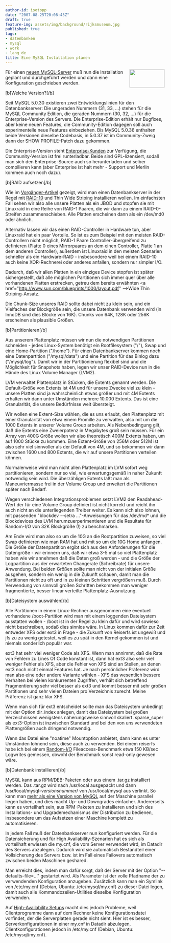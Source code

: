 ```yaml
---
author-id: isotopp
date: "2007-08-25T20:08:45Z"
draft: true
feature-img: assets/img/background/rijksmuseum.jpg
published: true
tags:
- datenbanken
- mysql
- work
- lang_de
title: Eine MySQL Installation planen
---
```

<!-- s9ymdb:3519 --><img width="110" height="57" style="float: right; border: 0px; padding-left: 5px; padding-right: 5px;" src="/uploads/mysql_logo.serendipityThumb.gif" alt="" /> Für einen <a href="http://blog.koehntopp.de/archives/1775-Hardware-fuer-ein-MySQL.html">neuen MySQL-Server</a> muß nun die Installation geplant und durchgeführt werden und dann eine Konfiguration geschrieben werden.

[b]Welche Version?[/b]

Seit MySQL 5.0.30 existieren zwei Entwicklungslinien für den Datenbankserver: Die ungeraden Nummern (31, 33, ...) stehen für die MySQL Community Edition, die geraden Nummern (30, 32, ...) für die Enterprise-Version des Servers. Die Enterprise-Edition erhält nur Bugfixes, aber keine neuen Features, die Community-Edition dagegen soll auch experimentelle neue Features einbeziehen. Bis MySQL 5.0.36 enthalten beide Versionen dieselbe Codebasis, in 5.0.37 ist im Community-Zweig dann der SHOW PROFILE-Patch dazu gekommen.

Die Enterprise-Version steht <a href="http://mysql.com/enterprise">Enterprise-Kunden</a> zur Verfügung, die Community-Version ist frei runterladbar. Beide sind GPL-lizensiert, sodaß man sich den Enterprise-Source auch so herunterladen und selber compilieren kann (aber Enterprise ist halt mehr - Support und Merlin kommen auch noch dazu).


[b]RAID aufsetzen[/b]

Wie im <a href="http://blog.koehntopp.de/archives/1775-Hardware-fuer-ein-MySQL.html">Vorgänger-Artikel</a> gezeigt, wird man einen Datenbankserver in der Regel mit <a href="http://blog.koehntopp.de/archives/1711-RAID-5.html">RAID-10</a> und Thin Wide Striping installieren wollen. Im einfachsten Fall sehen wir also alle unsere Platten als ein JBOD und stopfen sie mit Linuxraid in eine Reihe von RAID-1 Paaren, die wir dann zu einem RAID-0-Streifen zusammenschieben. Alle Platten erscheinen dann als ein /dev/md0 oder ähnlich.

Alternativ lassen wir das einen RAID-Controller in Hardware tun, aber Linuxraid hat ein paar Vorteile. So ist es zum Beispiel mit den meisten RAID-Controllern nicht möglich, RAID-1 Paare Controller-übergreifend zu definieren (Platte 0 eines Mirrorpaares an dem einen Controller, Platte 1 an dem anderen Controller), außerdem ist Linuxraid in den meisten Szenarien schneller als ein Hardware-RAID - insbesondere weil bei einem RAID-10 auch keine XOR-Rechnerei oder anderes anfallen, sondern nur simpler I/O.

Dadurch, daß wir allen Platten in ein einziges Device stopfen ist später sichergestellt, daß alle möglichen Partitionen sich immer quer über alle vorhandenen Platten erstrecken, getreu dem bereits erwähnten <a href="http://www.sun.com/blueprints/1000/layout.pdf" -->Wide Thin Striping-Ansatz</a>.

Die Chunk-Size unseres RAID sollte dabei nicht zu klein sein, und ein Vielfaches der Blockgröße sein, die unsere Datenbank verwenden wird (in InnoDB sind dies Blöcke von 16K). Chunks von 64K, 128K oder 256K erscheinen als plausible Größen.

[b]Partitionieren[/b]

Aus unserem Plattenplatz müssen wir nun die notwendigen Partitionen schneiden - jedes Linux-System benötigt ein Rootfilesystem ("/"), Swap und eine Home-Partition ("/home"). Für einen Datenbankserver kommen noch eine Datenpartition ("/mysql/data") und eine Partition für das Binlog dazu ("/mysql/log"). Damit wir in der Partitionierung flexibel sind und die Möglichkeit für Snapshots haben, legen wir unser RAID-Device nun in die Hände des Linux Volume Manager (LVM2).

LVM verwaltet Plattenplatz in Stücken, die Extents genannt werden. Die Default-Größe von Extents ist 4M und für unsere Zwecke viel zu klein - unsere Platten sind ja wahrscheinlich etwas größer und mit 4M Extents erhalten wir dann unter Umständen mehrere 10.000 Extents. Das ist eine Granularität, die unsere Bedürfnisse weit übersteigt. 

Wir wollen eine Extent-Size wählen, die es uns erlaubt, den Plattenplatz mit einer Granularität von etwa einem Promille zu verwalten, also mit um die 1000 Extents in unserer Volume Group arbeiten. Als Nebenbedingung gilt, daß die Extents eine Zweierpotenz in Megabytes groß sein müssen. Für ein Array von 400G Größe wollen wir also theoretisch 400M Extents haben, um auf 1000 Stücke zu kommen. Eine Extent-Größe von 256M oder 512M ist also sehr viel sinnvoller als der Default von 4M, und so bekommen wir dann zwischen 1600 und 800 Extents, die wir auf unsere Partitionen verteilen können.

Normalerweise wird man nicht allen Plattenplatz im LVM sofort weg partitionieren, sondern nur so viel, wie erwartungsgemäß in naher Zukunft notwendig sein wird. Die überzähligen Extents läßt man als Maneuvriermasse frei in der Volume Group und erweitert die Partitionen später nach Bedarf.

Wegen verschiedenen Integrationsproblemen setzt LVM2 den Readahead-Wert der für eine Volume Group definiert ist nicht korrekt und reicht ihn auch nicht an die unterliegenden Treiber weiter. Es kann sich also lohnen, mit passenden "blockdev --setra ..."-Anweisungen für das /dev/md* und die Blockdevices des LVM herumzuerperimentieren und die Resultate für Random-I/O von 32K Blockgröße (!) zu benchmarken.

Am Ende wird man also so um die 10G an die Rootpartition zuweisen, so viel Swap definieren wie man RAM hat und mit so um die 10G Home anfangen. Die Größe der Datenpartition ergibt sich aus den Anforderungen für die Datengröße - wir erinnern uns, daß wir etwa 3-5 mal so viel Plattenplatz haben wie wir annehmen daß die Daten groß werden - und die Größe der Logpartition aus der erwarteten Changerate (Schreibrate) für unsere Anwendung. Bei beiden Größen sollte man nicht von der initialen Größe ausgehen, sondern ein wenig in die Zukunft schauen, damit man die Partitionen nicht zu oft und in zu kleinen Schritten vergrößern muß. Durch Verwendung von sinnvoll großen Schritten bekommen man weniger fragmentierte, besser linear verteilte Plattenplatz-Ausnutzung.

[b]Dateisystem auswählen[/b]

Alle Partitionen in einem Linux-Rechner ausgenommen eine eventuell vorhandene /boot-Partition wird man mit einem loggenden Dateisystem ausstatten wollen - /boot ist in der Regel zu klein dafür und wird sowieso nicht beschreiben, sodaß dies sinnlos wäre. In Linux kommen dafür zur Zeit entweder XFS oder ext3 in Frage - die Zukunft von Reiserfs ist ungewiß und jfs zu zu wenig getestet, weil es zu spät in den Kernel gekommen ist und niemals sonderlich populär war.

ext3 hat sehr viel weniger Code als XFS. Wenn man annimmt, daß die Rate von Fehlern zu Lines Of Code konstant ist, dann hat ext3 also sehr viel weniger Fehler als XFS, aber die Fehler von XFS sind an Stellen, an denen ext3 noch nicht einmal Features hat. Je nach persönlicher Präferenz wird man also eine oder andere Variante wählen - XFS das wesentlich bessere Verhalten bei vielen konkurrenten Zugriffen, verhält sich betreffend Fragmentierung sehr viel besser als ext3 und kommt besser mit sehr großen Partitionen und sehr vielen Dateien pro Verzeichnis zurecht. Meine Präferenz ist ganz klar XFS.

Wenn man sich für ext3 entscheidet sollte man das Dateisystem unbedingt mit der Option dir_index anlegen, damit das Dateisystem bei großen Verzeichnissen wenigstens näherungsweise sinnvoll skaliert. sparse_super als ext3-Option ist inzwischen Standard und bei den von uns verwendeten Plattengrößen auch dringend notwendig.

Wenn das Datei eine "noatime" Mountoption anbietet, dann kann es unter Umständen lohnend sein, diese auch zu verwenden. Bei einem reiserfs habe ich bei einem <a href="http://mysqldump.azundris.com/archives/37-Serving-Images-from-a-File-System.html">Random-I/O</a> Fileaccess-Benchmark etwa 150 KB/sec Logwrites gemessen, obwohl der Benchmark sonst read-only gewesen wäre.

[b]Datenbank installieren[/b]

MySQL kann aus RPM/DEB-Paketen oder aus einem .tar.gz installiert werden. Das .tar.gz wird nach /usr/local ausgepackt und dann /usr/local/mysql-<em>versionsnummer</em>/ von /usr/local/mysql aus verlinkt. So kann man <a href="http://mysqldump.azundris.com/archives/30-Instances.html">mehr als eine Version von MySQL</a> auf der Maschine parallel liegen haben, und dies macht Up- und Downgrades einfacher. Andererseits kann es vorteilhaft sein, aus RPM-Paketen zu installieren und sich des Installations- und Upgrademechanismus der Distribution zu bedienen, insbesondere um das Aufsetzen einer Maschine komplett zu automatisieren.

In jedem Fall muß der Datenbankserver nun konfiguriert werden. Für die Datensicherung und für High Availability-Szenarien hat es sich als vorteilhaft erwiesen die my.cnf, die vom Server verwendet wird, im Datadir des Servers abzulegen. Dadurch wird sie automatisch Bestandteil einer Vollsicherung des Servers bzw. ist im Fall eines Failovers automatisch zwischen beiden Maschinen geshared.

Man erreicht dies, indem man dafür sorgt, daß der Server mit der Option "--defaults-file=..." gestartet wird. Als Parameter ist der volle Pfadname der zu verwendenden Konfiguration anzugeben. Zusätzlich kann man ein Symlink von /etc/my.cnf (Debian, Ubuntu: /etc/mysql/my.cnf) zu dieser Datei legen, damit auch alle Kommandozeilen-Utilities dieselbe Konfiguration verwenden. 

Auf <a href="http://mysqldump.azundris.com/archives/56-A-quick-tour-of-DRBD.html">High-Availability Setups</a> macht dies jedoch Probleme, weil Clientprogramme dann auf dem Rechner keine Konfigurationsdatei vorfindet, der die Serverplatten gerade nicht sieht. Hier ist es besser, Serverkonfigurationen in einer my.cnf in Datadir abzulegen, Clientkonfigurationen jedoch in /etc/my.cnf (Debian, Ubuntu: /etc/mysql/my.cnf).
